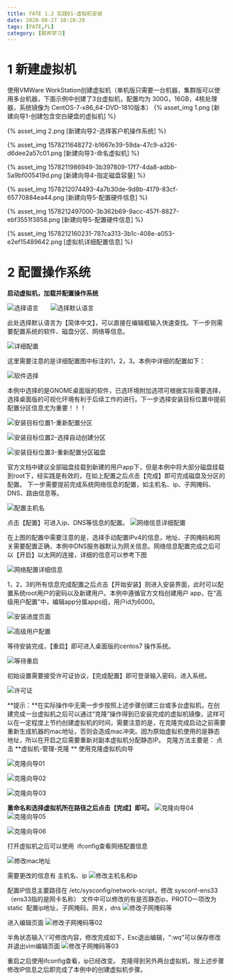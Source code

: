 ```yaml
---
title: FATE 1.2 实践01-虚拟机安装
date: 2020-08-27 10:10:29
tags: [FATE,FL]
category: [联邦学习]
---
```


# 1  新建虚拟机

使用VMWare WorkStation创建虚拟机（单机版只需要一台机器，集群版可以使用多台机器，下面示例中创建了3台虚拟机，配置均为 300G，16GB，4核处理器，系统镜像为 CentOS-7-x86_64-DVD-1810版本）
{% asset_img 1.png [新建向导1-创建包含空白硬盘的虚拟机] %}

{% asset_img 2.png [新建向导2-选择客户机操作系统] %}

{% asset_img 1578211648272-b1667e39-59da-47c9-a326-d6dee2a57c01.png [新建向导3-命名虚拟机] %}

{% asset_img 1578211986949-3b397809-17f7-4da8-adbb-5a9bf005419d.png [新建向导4-指定磁盘容量] %}

 {% asset_img 1578212074493-4a7b30de-9d8b-4179-83cf-65770884ea44.png [新建向导5-配置硬件信息] %}                        

 {% asset_img 1578212497000-3b362b69-9acc-457f-8827-ebf3551f3858.png [新建向导5-配置硬件信息] %}    

 {% asset_img 1578212160231-787ca313-3b1c-408e-a053-e2ef15489642.png [虚拟机详细配置信息] %}                                 



# 2 配置操作系统

**启动虚拟机，加载并配置操作系统**

![选择语言](FATE-1-2-实践01：虚拟机安装.assets/1578212891912-86368f3c-b915-4e88-8429-94eadfdb17f8.png)       ![选择默认语言](FATE-1-2-实践01：虚拟机安装.assets/1578213042405-3d3882a5-eba1-4c84-b1e4-ccbab97de9d7.png)


此处选择默认语言为【简体中文】，可以直接在编辑框输入快速查找。下一步则需要配置系统的软件、磁盘分区、网络等信息。

![详细配置](FATE-1-2-实践01：虚拟机安装.assets/1578213182245-ffd02e18-c25e-4678-9f01-2e739060c606.png)


这里需要注意的是详细配置图中标注的1，2，3。本例中详细的配置如下：

![软件选择](FATE-1-2-实践01：虚拟机安装.assets/1578213258382-d9854dc5-5778-4f2c-967e-8480f72425bb.png)

本例中选择的是GNOME桌面版的软件，已选环境附加选项可根据实际需要选择，选择桌面版的可视化环境有利于后续工作的进行。下一步选择安装目标位置中提前配置分区信息尤为重要！！！

![安装目标位置1-重新配置分区](FATE-1-2-实践01：虚拟机安装.assets/1578213312407-738ef352-50ea-40f5-8c5e-e7b8979be917.png)


![安装目标位置2-选择自动创建分区](FATE-1-2-实践01：虚拟机安装.assets/1578213342097-9320d6a9-2d4f-4b79-ae7f-65ee9738202c.png)


![安装目标位置3-重新配置分区磁盘](FATE-1-2-实践01：虚拟机安装.assets/1578213415357-a2e519d4-f0ef-4c11-87fd-c2c56b5fa507.png)


官方文档中建议全部磁盘挂载到新建的用户app下，但是本例中将大部分磁盘挂载到root下，经实践是有效的，在如上配置之后点击【完成】即可完成磁盘及分区的配置。
下一步需要提前完成系统网络信息的配置，如主机名、ip、子网掩码、DNS、路由信息等。

![配置主机名](FATE-1-2-实践01：虚拟机安装.assets/1578213943847-be3ce5b6-ed0f-4881-b5b9-70a653ffe581.png)


点击【配置】可进入ip、DNS等信息的配置。
![网络信息详细配置](FATE-1-2-实践01：虚拟机安装.assets/1578214029364-e40dc499-9843-4930-8cc8-bbe7a45cb666.png)

在上图的配置中需要注意的是，选择手动配置IPv4的信息，地址、子网掩码和网关需要配置正确，本例中DNS服务器默认为网关信息。网络信息配置完成之后可以【开启】以太网的连接，详细的信息可以参考下图

![网络配置详细信息](FATE-1-2-实践01：虚拟机安装.assets/1578214278690-9d37e778-1145-42b9-916d-e61d53b056c5.png)


1，2，3的所有信息完成配置之后点击【开始安装】则进入安装界面，此时可以配置系统root用户的密码以及新建用户。本例中遵循官方文档创建用户 app，在“高级用户配置”中，编辑app分属apps组，用户id为6000。

![安装进度页面](FATE-1-2-实践01：虚拟机安装.assets/1578214428608-d9cd0512-bddb-4fc7-b022-67dfd3849d0f.png)


![高级用户配置](FATE-1-2-实践01：虚拟机安装.assets/1578214478054-80630f51-9a98-42ed-a785-42b58a0d1312.png)


等待安装完成，【重启】即可进入桌面版的centos7 操作系统。

![等待重启](FATE-1-2-实践01：虚拟机安装.assets/1578215717450-609c6d2b-2ceb-449c-86fd-0ef8daecbce6.png)

初始设置需要接受许可证协议，【完成配置】即可登录输入密码，进入系统。

![许可证](FATE-1-2-实践01：虚拟机安装.assets/1578215847178-545b18e3-a15b-4a0d-9475-ee1bbb3631f2.png)

**提示：**在实际操作中无需一步步按照上述步骤创建三台或多台虚拟机，在创建完成一台虚拟机之后可以通过“克隆”操作得到已安装完成的虚拟机镜像，这样可以在一定程度上节约创建虚拟机的时间，需要注意的是，在克隆完成启动之前需要重新生成机器的mac地址，否则会造成mac冲突。因为原始虚拟机使用的是静态地址，所以在开启之后需要重新对副本虚拟机分配静态IP。
克隆方法主要是： 点击 **虚拟机-管理-克隆 ** 使用克隆虚拟机向导

![克隆向导01](FATE-1-2-实践01：虚拟机安装.assets/1578289326701-c9d9cbf8-c722-417d-9fc2-2778a37041c1.png)

![克隆向导02](FATE-1-2-实践01：虚拟机安装.assets/1578289363276-dbcda949-dd42-465c-a981-1dfe75e101c6-1598518566937.png)

![克隆向导03](FATE-1-2-实践01：虚拟机安装.assets/1578289363276-dbcda949-dd42-465c-a981-1dfe75e101c6-1598518566937.png)

**重命名和选择虚拟机所在路径之后点击【完成】即可。**
![克隆向导04](FATE-1-2-实践01：虚拟机安装.assets/1578289456259-1bf9f72d-24df-4056-8b78-91206ac8723f.png)
![克隆向导05](FATE-1-2-实践01：虚拟机安装.assets/1578289469898-3cf24c9f-9555-4a20-8bcd-d0e4de56eefd.png)


![克隆向导06](FATE-1-2-实践01：虚拟机安装.assets/1578287585987-8c999e3a-1337-4548-8d74-3c08fe796f02-1598518613315.png)

打开虚拟机之后可以使用  ifconfig查看网络配置信息

![修改mac地址](FATE-1-2-实践01：虚拟机安装.assets/1578287585987-8c999e3a-1337-4548-8d74-3c08fe796f02-1598518613315.png)

需要更改的信息有 主机名、ip
![修改主机名和ip](FATE-1-2-实践01：虚拟机安装.assets/1578288307841-e6299fea-87c6-41fe-822f-6649e02f4d8e.png)

配置IP信息主要路径在 /etc/sysconfig/network-script，修改 sysconf-ens33 （ens33指的是网卡名称）
文件中可以修改的有是否静态ip，PROTO一项改为 static  配置ip地址，子网掩码，网关，dns
![修改子网掩码等](FATE-1-2-实践01：虚拟机安装.assets/1578288596711-36122905-dd83-4146-9119-abbe8de4ae92.png)

进入编辑页面
![修改子网掩码等02](FATE-1-2-实践01：虚拟机安装.assets/1578288653339-0a91cfbd-67ba-482a-a533-dac9fe4a1c67.png)

半角状态输入'i'可修改内容，修改完成如下，Esc退出编辑，":wq"可以保存修改并退出vim编辑页面
![修改子网掩码等03](FATE-1-2-实践01：虚拟机安装.assets/1578288819423-b94e630c-3bc7-4c08-9f67-cde7aba7af8e.png)

重启之后使用ifconfig查看，ip已经改变。
克隆得到另外两台虚拟机，按上述步骤修改IP信息之后即完成了本例中的创建虚拟机步骤。
